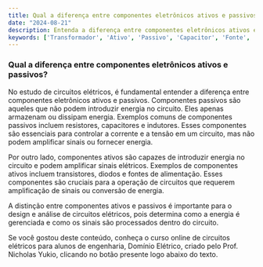 ```yaml
---
title: Qual a diferença entre componentes eletrônicos ativos e passivos?
date: "2024-08-21"
description: Entenda a diferença entre componentes eletrônicos ativos e passivos no contexto de circuitos elétricos.
keywords: ['Transformador', 'Ativo', 'Passivo', 'Capacitor', 'Fonte', 'Indutor', 'Componente']
---
```


### Qual a diferença entre componentes eletrônicos ativos e passivos?

No estudo de circuitos elétricos, é fundamental entender a diferença entre componentes eletrônicos ativos e passivos. Componentes passivos são aqueles que não podem introduzir energia no circuito. Eles apenas armazenam ou dissipam energia. Exemplos comuns de componentes passivos incluem resistores, capacitores e indutores. Esses componentes são essenciais para controlar a corrente e a tensão em um circuito, mas não podem amplificar sinais ou fornecer energia.

Por outro lado, componentes ativos são capazes de introduzir energia no circuito e podem amplificar sinais elétricos. Exemplos de componentes ativos incluem transistores, diodos e fontes de alimentação. Esses componentes são cruciais para a operação de circuitos que requerem amplificação de sinais ou conversão de energia.

A distinção entre componentes ativos e passivos é importante para o design e análise de circuitos elétricos, pois determina como a energia é gerenciada e como os sinais são processados dentro do circuito.

Se você gostou deste conteúdo, conheça o curso online de circuitos elétricos para alunos de engenharia, Domínio Elétrico, criado pelo Prof. Nicholas Yukio, clicando no botão presente logo abaixo do texto.